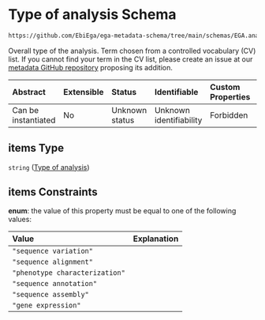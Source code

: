 # Type of analysis Schema

```txt
https://github.com/EbiEga/ega-metadata-schema/tree/main/schemas/EGA.analysis.json#/properties/analysis_type_specifications/properties/analysis_types/items
```

Overall type of the analysis. Term chosen from a controlled vocabulary (CV) list. If you cannot find your term in the CV list, please create an issue at our [metadata GitHub repository](https://github.com/EbiEga/ega-metadata-schema/issues/new/choose) proposing its addition.

| Abstract            | Extensible | Status         | Identifiable            | Custom Properties | Additional Properties | Access Restrictions | Defined In                                                                       |
| :------------------ | :--------- | :------------- | :---------------------- | :---------------- | :-------------------- | :------------------ | :------------------------------------------------------------------------------- |
| Can be instantiated | No         | Unknown status | Unknown identifiability | Forbidden         | Allowed               | none                | [EGA.analysis.json\*](../../../schemas/EGA.analysis.json "open original schema") |

## items Type

`string` ([Type of analysis](ega-10-properties-analysis-type-specifications-properties-list-of-analysis-types-type-of-analysis.md))

## items Constraints

**enum**: the value of this property must be equal to one of the following values:

| Value                          | Explanation |
| :----------------------------- | :---------- |
| `"sequence variation"`         |             |
| `"sequence alignment"`         |             |
| `"phenotype characterization"` |             |
| `"sequence annotation"`        |             |
| `"sequence assembly"`          |             |
| `"gene expression"`            |             |
